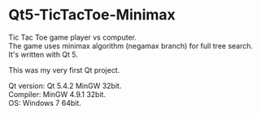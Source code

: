 # Qt5-TicTacToe-Minimax
Tic Tac Toe game player vs computer.</br>
The game uses minimax algorithm (negamax branch) for full tree search.</br>
It's written with Qt 5.

This was my very first Qt project.

Qt version: Qt 5.4.2 MinGW 32bit.</br>
Compiler: MinGW 4.9.1 32bit.</br>
OS: Windows 7 64bit.
